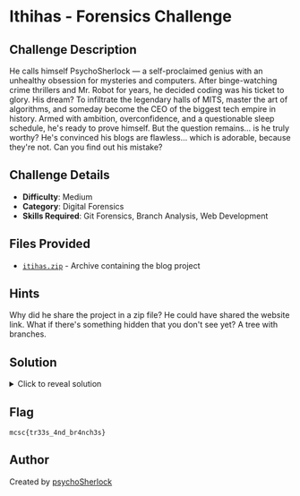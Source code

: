 # Ithihas - Forensics Challenge

## Challenge Description

He calls himself PsychoSherlock — a self-proclaimed genius with an unhealthy obsession for mysteries and computers. After binge-watching crime thrillers and Mr. Robot for years, he decided coding was his ticket to glory. His dream? To infiltrate the legendary halls of MITS, master the art of algorithms, and someday become the CEO of the biggest tech empire in history. Armed with ambition, overconfidence, and a questionable sleep schedule, he's ready to prove himself. But the question remains… is he truly worthy? He's convinced his blogs are flawless… which is adorable, because they're not. Can you find out his mistake?

## Challenge Details

- **Difficulty**: Medium
- **Category**: Digital Forensics
- **Skills Required**: Git Forensics, Branch Analysis, Web Development

## Files Provided

- [`itihas.zip`](./itihas.zip) - Archive containing the blog project

## Hints

Why did he share the project in a zip file? He could have shared the website link. What if there's something hidden that you don't see yet? A tree with branches.

## Solution

<details>
<summary>Click to reveal solution</summary>

### Analysis Approach

1. The challenge involves a Git repository hidden within the zip file
2. After extracting the zip, initialize or examine the Git repository
3. The flag is split into two parts across different Git features

### Part 1: Examining Git History

The first part of the flag can be found by examining the Git commit history and tree:

```bash
# Navigate to the extracted directory
cd itihas

# View the Git commit history tree
git log --graph --oneline --all

# This reveals a removed blog post about a command sent by "Hacker Guy"
# The command's second part contains the first half of the flag: "tr33s_"
```

### Part 2: Checking Other Branches

The second part of the flag is hidden in a different branch:

```bash
# List all branches in the repository
git branch -a

# Switch to the "newWebsite" branch
git checkout newWebsite

# Examine the JavaScript files in this branch to find the second half of the flag: "4nd_br4nch3s"
```

### Combining the Flag

Putting both parts together gives us the complete flag: `mcsc{tr33s_4nd_br4nch3s}`

</details>

## Flag

`mcsc{tr33s_4nd_br4nch3s}`

## Author

Created by [psychoSherlock](https://github.com/psychoSherlock)
